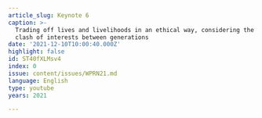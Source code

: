```yaml
---
article_slug: Keynote 6
caption: >-
  Trading off lives and livelihoods in an ethical way, considering the apparent
  clash of interests between generations
date: '2021-12-10T10:00:40.000Z'
highlight: false
id: ST40fXLMsv4
index: 0
issue: content/issues/WPRN21.md
language: English
type: youtube
years: 2021

---
```

